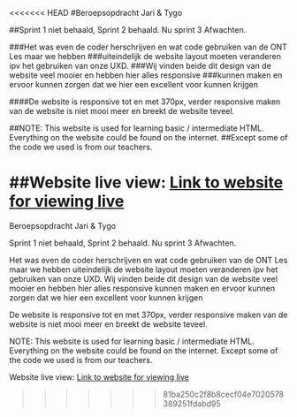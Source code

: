 <<<<<<< HEAD
#Beroepsopdracht Jari & Tygo

##Sprint 1 niet behaald, Sprint 2 behaald. Nu sprint 3 Afwachten.

###Het was even de coder herschrijven en wat code gebruiken van de ONT Les maar we hebben
###uiteindelijk de website layout moeten veranderen ipv het gebruiken van onze UXD.
###Wij vinden beide dit design van de website veel mooier en hebben hier alles responsive
###kunnen maken en ervoor kunnen zorgen dat we hier een excellent voor kunnen krijgen

####De website is responsive tot en met 370px, verder responsive maken van de website is niet mooi meer en breekt de website teveel.

##NOTE: This website is used for learning basic / intermediate HTML. Everything on the website could be found on the internet.
##Except some of the code we used is from our teachers.


##Website live view:
[Link to website for viewing live](https://33966.hosts1.ma-cloud.nl/BO2/index.html)
=======
Beroepsopdracht Jari & Tygo

Sprint 1 niet behaald, Sprint 2 behaald. Nu sprint 3 Afwachten.

Het was even de coder herschrijven en wat code gebruiken van de ONT Les maar we hebben
uiteindelijk de website layout moeten veranderen ipv het gebruiken van onze UXD.
Wij vinden beide dit design van de website veel mooier en hebben hier alles responsive
kunnen maken en ervoor kunnen zorgen dat we hier een excellent voor kunnen krijgen

De website is responsive tot en met 370px, verder responsive maken van de website is niet mooi meer en breekt de website teveel.

NOTE: This website is used for learning basic / intermediate HTML. Everything on the website could be found on the internet.
Except some of the code we used is from our teachers.


Website live view:
[Link to website for viewing live](https://33966.hosts1.ma-cloud.nl/BO2/index.html)
>>>>>>> 81ba250c2f8b8cecf04e7020578389251fdabd95
